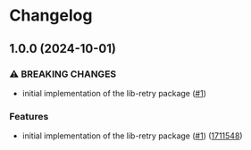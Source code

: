 # Changelog

## 1.0.0 (2024-10-01)


### ⚠ BREAKING CHANGES

* initial implementation of the lib-retry package ([#1](https://github.com/dataphos/lib-retry/issues/1))

### Features

* initial implementation of the lib-retry package ([#1](https://github.com/dataphos/lib-retry/issues/1)) ([1711548](https://github.com/dataphos/lib-retry/commit/171154867ab92587247c70a7aae3ab967a0b0ad8))
